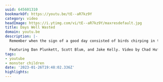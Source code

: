 ```yaml
---
uuid: 645601310
bookmarkOf: https://youtu.be/tE--aR7kz9Y
category: video
headImage: https://i.ytimg.com/vi/tE--aR7kz9Y/maxresdefault.jpg
title: Days Well Wasted
domain: youtu.be
description: |-
  Remember when the sign of a good day consisted of birds chirping in the morning, the smell of coffee brewing, and fresh dew on the grass? Yeah, maybe that seems cool when you’re in middle school… Or retirement. Fuck that, wanna know what’s way more fun? Waking up to snow on the mountain, swell in the water, and solid skate spots—and of course the ever-comforting sound of beers cracking all day long. That’s precisely why we hit up 3 of our favorite humans to absolutely waste a few days snowboarding, surfing, skating, and crushing beers faster than we ever thought possible. And as we learned, a day well wasted is often a day well spent.

  Featuring Dan Plunkett, Scott Blum, and Jake Kelly. Video by Chad Huff. Music by No Age and Grady Strange.
tags:
- youtube
- monster children
date: '2023-01-26T19:48:02.336Z'
highlights: 
---
```



